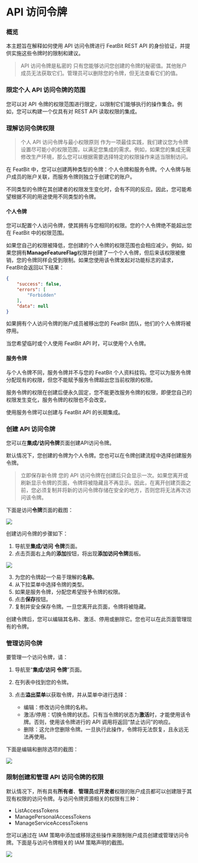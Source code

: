 
# API 访问令牌

### 概览

本主题旨在解释如何使用 API 访问令牌进行 FeatBit REST API 的身份验证，并提供实施这些令牌时的限制和建议。

> API 访问令牌是私密的
> 只有您能够访问您创建的令牌的秘密值。其他账户成员无法获取它们。管理员可以删除您的令牌，但无法查看它们的值。

### 限定个人 API 访问令牌的范围

您可以对 API 令牌的权限范围进行限定，以限制它们能够执行的操作集合。例如，您可以构建一个仅具有对 REST API 读取权限的集成。

### 理解访问令牌权限

> 个人 API 访问令牌与最小权限原则
> 作为一项最佳实践，我们建议您为令牌设置尽可能小的权限范围，以满足您集成的需求。例如，如果您的集成无需修改生产环境，那么您可以根据需要选择特定的权限操作来适当限制访问。

在 FeatBit 中，您可以创建两种类型的令牌：个人令牌和服务令牌。个人令牌与账户成员的账户关联，而服务令牌则独立于创建它的账户。

不同类型的令牌在其创建者的权限发生变化时，会有不同的反应。因此，您可能希望根据不同的用途使用不同类型的令牌。

#### 个人令牌

您可以配置个人访问令牌，使其拥有与您相同的权限。您的个人令牌绝不能超出您在 FeatBit 中的权限范围。

如果您自己的权限被降低，您创建的个人令牌的权限范围也会相应减少。例如，如果您拥有**ManageFeatureFlag**权限并创建了一个个人令牌，但后来该权限被撤销，您的令牌同样会受到限制。如果您使用该令牌发起对功能标志的请求，FeatBit会返回以下结果：

```json
{
    "success": false,
    "errors": [
        "Forbidden"
    ],
    "data": null
}
```

如果拥有个人访问令牌的账户成员被移出您的 FeatBit 团队，他们的个人令牌将被停用。

当您希望临时或个人使用 FeatBit API 时，可以使用个人令牌。

#### 服务令牌

与个人令牌不同，服务令牌并不与您的 FeatBit 个人资料挂钩。您可以为服务令牌分配现有的权限，但您不能赋予服务令牌超出您当前权限的权限。

服务令牌的权限在创建后便永久固定，您不能更改服务令牌的权限，即便您自己的权限发生变化，服务令牌的权限也不会改变。

使用服务令牌可以创建与 FeatBit API 的长期集成。

### 创建 API 访问令牌

您可以在**集成/访问令牌**页面创建API访问令牌。

默认情况下，您创建的令牌为个人令牌。您也可以在令牌创建流程中选择创建服务令牌。

> 立即保存新令牌
> 您的 API 访问令牌在创建后只会显示一次。如果您离开或刷新显示令牌的页面，令牌将被隐藏且不再显示。因此，在离开创建页面之前，您必须复制并将新的访问令牌存储在安全的地方，否则您将无法再次访问该令牌。

下面是访问**令牌**页面的截图：

![](../integrations/assets/api-access-tokens/001.webp)

创建访问令牌的步骤如下：

1. 导航至**集成/访问** **令牌**页面。
2.  点击页面右上角的**添加**按钮，将出现**添加访问令牌**面板。

![](../integrations/assets/api-access-tokens/002.png)

3. 为您的令牌起一个易于理解的**名称**。
4. 从下拉菜单中选择令牌的类型。
5. 如果是服务令牌，分配您希望授予令牌的权限。
6. 点击**保存**按钮。
7. 复制并安全保存令牌。一旦您离开此页面，令牌将被隐藏。

创建令牌后，您可以编辑其名称、激活、停用或删除它。您也可以在此页面管理现有的令牌。

### 管理访问令牌

要管理一个访问令牌，请：

1. 导航至“**集成/访问** **令牌**”页面。
2. 在列表中找到您的令牌。
3. 点击**溢出菜单**以获取令牌，并从菜单中进行选择：

   * 编辑：修改访问令牌的名称。
   * 激活/停用：切换令牌的状态。只有当令牌的状态为**激活**时，才能使用该令牌。否则，使用该令牌进行的 API 调用将返回“禁止访问”的响应。
   * 删除：这允许您删除令牌。一旦执行此操作，令牌将无法恢复，且永远无法再使用。

下面是编辑和删除选项的截图：

![](../integrations/assets/api-access-tokens/003.png)

### 限制创建和管理 API 访问令牌的权限

默认情况下，所有具有**所有者**、**管理员**或**开发者**权限的账户成员都可以创建限于其现有权限的访问令牌。与访问令牌资源相关的权限有三种：

* ListAccessTokens
* ManagePersonalAccessTokens
* ManageServiceAccessTokens

您可以通过在 IAM 策略中添加或移除这些操作来限制账户成员创建或管理访问令牌。下面是与访问令牌相关的 IAM 策略声明的截图。

![](../integrations/assets/api-access-tokens/004.png)
